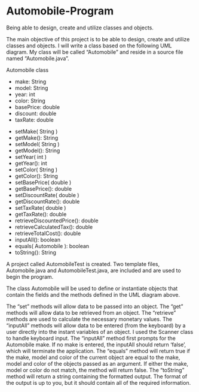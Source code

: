 # Automobile-Program
Being able to design, create and utilize classes and objects.

The main objective of this project is to be able to design, create and utilize classes and objects. I will write a
class based on the following UML diagram. My class will be called “Automobile” and reside in a source file
named “Automobile.java”.

Automobile class
- make: String
- model: String
- year: int
- color: String
- basePrice: double
- discount: double
- taxRate: double
+ setMake( String )
+ getMake(): String
+ setModel( String )
+ getModel(): String
+ setYear( int )
+ getYear(): int
+ setColor( String )
+ getColor(): String
+ setBasePrice( double )
+ getBasePrice(): double
+ setDiscountRate( double )
+ getDiscountRate(): double
+ setTaxRate( double )
+ getTaxRate(): double
+ retrieveDiscountedPrice(): double
+ retrieveCalculatedTax(): double
+ retrieveTotalCost(): double
+ inputAll(): boolean
+ equals( Automobile ): boolean
+ toString(): String
  
A project called AutomobileTest is created. Two template files, Automobile.java and
AutomobileTest.java, are included and are used to begin the program.

The class Automobile will be used to define or instantiate objects that contain the fields and the methods defined
in the UML diagram above. 

The “set” methods will allow data to be passed into an object. 
The “get” methods will allow data to be retrieved from an object.
The “retrieve” methods are used to calculate the necessary monetary values.
The “inputAll” methods will allow data to be entered (from the keyboard) by a user directly into the instant
variables of an object. I used the Scanner class to handle keyboard input. The “inputAll” method
first prompts for the Automobile make. If no make is entered, the inputAll should return ‘false’, which will
terminate the application.
The “equals” method will return true if the make, model and color of the current object are equal to the make,
model and color of the objects passed as an argument. If either the make, model or color do not match, the
method will return false.
The “toString” method will return a string containing the formatted output. The format of the output is up to you,
but it should contain all of the required information.
